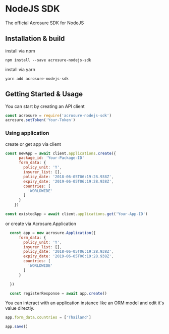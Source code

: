 # NodeJS SDK

The official Acrosure SDK for NodeJS

## Installation & build

install via npm

```shell
npm install --save acrosure-nodejs-sdk
```

install via yarn

```shell
yarn add acrosure-nodejs-sdk
```

## Getting Started & Usage

You can start by creating an API client

```JavaScript
const acrosure = require('acrosure-nodejs-sdk')
acrosure.setToken('Your-Token')
```

### Using application

create or get app via client

```JavaScript
const newApp = await client.applications.create({
      package_id: 'Your-Package-ID'
      form_data: {
        policy_unit: 'Y',
        insurer_list: [],
        policy_date: '2018-06-05T06:19:28.938Z',
        expiry_date: '2019-06-05T06:19:28.938Z',
        countries: [
          'WORLDWIDE'
        ]
      }
    })

const existedApp = await client.applications.get('Your-App-ID')
```

or create via Acrosure.Application

```JavaScript
  const app = new acrosure.Application({
      form_data: {
        policy_unit: 'Y',
        insurer_list: [],
        policy_date: '2018-06-05T06:19:28.938Z',
        expiry_date: '2019-06-05T06:19:28.938Z',
        countries: [
          'WORLDWIDE'
        ]
      }

  })

  const registerResponse = await app.create()
```

You can interact with an application instance like an ORM model and edit it's value directly.

```JavaScript
app.form_data.countries = ['Thailand']

app.save()
```
